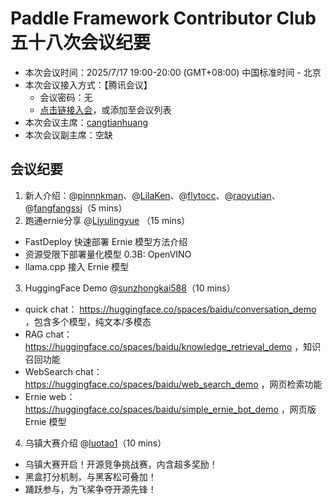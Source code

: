 # Paddle Framework Contributor Club 五十八次会议纪要

- 本次会议时间：2025/7/17 19:00-20:00 (GMT+08:00) 中国标准时间 - 北京
- 本次会议接入方式：【腾讯会议】
  - 会议密码：无
  - [点击链接入会](https://meeting.tencent.com/dm/wYY9FXG49pjR)，或添加至会议列表
- 本次会议主席：[cangtianhuang](https://github.com/cangtianhuang)
- 本次会议副主席：空缺

## 会议纪要

1. 新人介绍：@[pinnnkman](https://github.com/pinnnkman)、@[LilaKen](https://github.com/LilaKen)、@[flytocc](https://github.com/flytocc)、@[raoyutian](https://github.com/raoyutian)、@[fangfangssj](https://github.com/fangfangssj)（5 mins）
2. 跑通ernie分享 @[Liyulingyue](https://github.com/Liyulingyue) （15 mins）
  - FastDeploy 快速部署 Ernie 模型方法介绍
  - 资源受限下部署量化模型 0.3B: OpenVINO
  - llama.cpp 接入 Ernie 模型
3. HuggingFace Demo @[sunzhongkai588](https://github.com/sunzhongkai588)（10 mins）
  - quick chat： https://huggingface.co/spaces/baidu/conversation_demo ，包含多个模型，纯文本/多模态
  - RAG chat：https://huggingface.co/spaces/baidu/knowledge_retrieval_demo ，知识召回功能
  - WebSearch chat：https://huggingface.co/spaces/baidu/web_search_demo ，网页检索功能
  - Ernie web：https://huggingface.co/spaces/baidu/simple_ernie_bot_demo ，网页版 Ernie 模型
4. 乌镇大赛介绍 @[luotao1](https://github.com/luotao1)（10 mins）
  - 乌镇大赛开启！开源竞争挑战赛，内含超多奖励！
  - 黑盒打分机制，与黑客松可叠加！
  - 踊跃参与，为飞桨争夺开源先锋！
